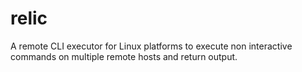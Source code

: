 # relic
A remote CLI executor for Linux platforms to execute non interactive commands on multiple remote hosts and return output.
